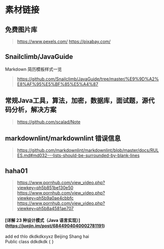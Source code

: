 # 素材链接

## 免费图片库

><https://www.pexels.com/>
><https://pixabay.com/>

## Snailclimb/JavaGuide

Markdown 简历模板样式一览
><https://github.com/Snailclimb/JavaGuide/tree/master/%E9%9D%A2%E8%AF%95%E5%BF%85%E5%A4%87>

## 常规Java工具，算法，加密，数据库，面试题，源代码分析，解决方案

><https://github.com/scalad/Note>

## markdownlint/markdownlint 错误信息

><https://github.com/markdownlint/markdownlint/blob/master/docs/RULES.md#md032---lists-should-be-surrounded-by-blank-lines>


## haha01
><https://www.pornhub.com/view_video.php?viewkey=ph5b851be130e50>
><https://www.pornhub.com/view_video.php?viewkey=ph5b9a0ae4cbbfc>
><https://www.pornhub.com/view_video.php?viewkey=ph5b8a4581ae707>

#### [详解 23 种设计模式（Java 语言实现）]  (https://juejin.im/post/6844904040002781191)


add ed thlo dkdkdkxyxz
Beijing Shang hai  
Public class ddkdkdk {
}
